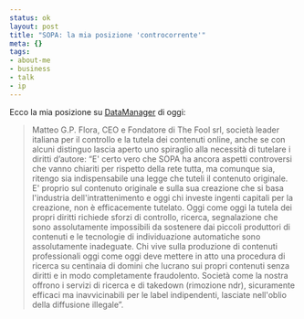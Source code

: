 ```yaml
--- 
status: ok
layout: post
title: "SOPA: la mia posizione 'controcorrente'"
meta: {}
tags: 
- about-me
- business
- talk
- ip
---
```

Ecco la mia posizione su [DataManager][1] di oggi:

> Matteo G.P. Flora, CEO e Fondatore di The Fool srl, società leader italiana per il controllo e la tutela dei contenuti online, anche se con alcuni distinguo lascia aperto uno spiraglio alla necessità di tutelare i diritti d’autore: “E' certo vero che SOPA ha ancora aspetti controversi che vanno chiariti per rispetto della rete tutta, ma comunque sia, ritengo sia indispensabile una legge che tuteli il contenuto originale. E' proprio sul contenuto originale e sulla sua creazione che si basa l'industria dell'intrattenimento e oggi chi investe ingenti capitali per la creazione, non è efficacemente tutelato. Oggi come oggi la tutela dei propri diritti richiede sforzi di controllo, ricerca, segnalazione che sono assolutamente impossibili da sostenere dai piccoli produttori di contenuti e le tecnologie di individuazione automatiche sono assolutamente inadeguate. Chi vive sulla produzione di contenuti professionali oggi come oggi deve mettere in atto una procedura di ricerca su centinaia di domini che lucrano sui propri contenuti senza diritti e in modo completamente fraudolento. Società come la nostra offrono i servizi di ricerca e di takedown (rimozione ndr), sicuramente efficaci ma inavvicinabili per le label indipendenti, lasciate nell'oblio della diffusione illegale”.

[1]: http://datamanager.it/news/sopa/sopa-il-web-si-censura-protesta